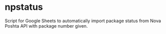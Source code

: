 # npstatus
Script for Google Sheets to automatically import package status from Nova Poshta API with package number given.
